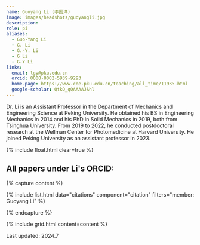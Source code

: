 ```yaml
---
name: Guoyang Li (李国洋)
image: images/headshots/guoyangli.jpg
description: 
role: pi
aliases:
  - Guo-Yang Li
  - G. Li
  - G.-Y. Li
  - G Li
  - G-Y Li
links:
  email: lgy@pku.edu.cn
  orcid: 0000-0002-5939-9293
  home-page: https://www.coe.pku.edu.cn/teaching/all_time/11935.html
  google-scholar: QtkQ_qQAAAAJ&hl
---
```


Dr. Li is an Assistant Professor in the Department of Mechanics and Engineering Science at Peking University. He obtained his BS in Engineering Mechanics in 2014 and his PhD in Solid Mechanics in 2019, both from Tsinghua University. From 2019 to 2022, he conducted postdoctoral research at the Wellman Center for Photomedicine at Harvard University. He joined Peking University as an assistant professor in 2023.

{% include float.html clear=true %}

## All papers under Li's ORCID:

{% capture content %}

{% include list.html data="citations" component="citation" filters="member: Guoyang Li" %}

{% endcapture %}

{% include grid.html content=content %}

Last updated: 2024.7
